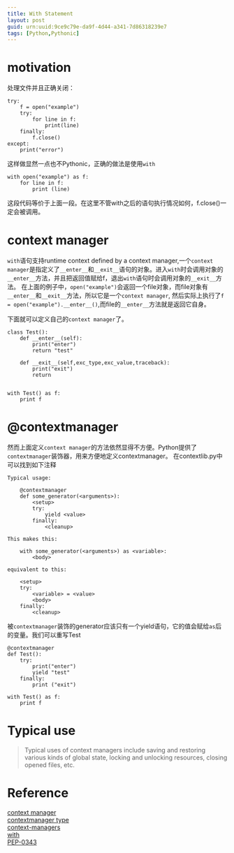 ```yaml
---
title: With Statement
layout: post
guid: urn:uuid:9ce9c79e-da9f-4d44-a341-7d86318239e7
tags: [Python,Pythonic]
---
```


# motivation
处理文件并且正确关闭：

	try:
	    f = open("example")
	    try:
	        for line in f:
	            print(line)
	    finally:
	        f.close()
	except:
	    print("error")

<!--more-->
这样做显然一点也不Pythonic，正确的做法是使用`with`

	with open("example") as f:
	    for line in f:
	        print (line)

这段代码等价于上面一段。在这里不管with之后的语句执行情况如何，f.close()一定会被调用。


# context manager
`with`语句支持runtime context defined by a context manager,一个`context manager`是指定义了`__enter__`和`__exit__`语句的对象。进入`with`时会调用对象的`__enter__`方法，并且把返回值赋给f，退出`with`语句时会调用对象的`__exit__`方法。
在上面的例子中，`open("example")`会返回一个file对象，而file对象有`__enter__`和`__exit__`方法，所以它是一个`context manager`, 然后实际上执行了`f = open("example").__enter__()`,而file的`__enter__`方法就是返回它自身。

下面就可以定义自己的`context manager`了。

	class Test():
	    def __enter__(self):
	        print("enter")
	        return "test"

	    def __exit__(self,exc_type,exc_value,traceback):
	        print("exit")
	        return


	with Test() as f:
	    print f


# @contextmanager
然而上面定义`context manager`的方法依然显得不方便。Python提供了`contextmanager`装饰器，用来方便地定义contextmanager。
在contextlib.py中可以找到如下注释

    Typical usage:

        @contextmanager
        def some_generator(<arguments>):
            <setup>
            try:
                yield <value>
            finally:
                <cleanup>

    This makes this:

        with some_generator(<arguments>) as <variable>:
            <body>

    equivalent to this:

        <setup>
        try:
            <variable> = <value>
            <body>
        finally:
            <cleanup>

被`contextmanager`装饰的generator应该只有一个yield语句，它的值会赋给`as`后的变量。我们可以重写Test

	@contextmanager
	def Test():
	    try:
	        print("enter")
	        yield "test"
	    finally:
	        print ("exit")

	with Test() as f:
	    print f


# Typical use
> Typical uses of context managers include saving and restoring various kinds of global state, locking and unlocking resources, closing opened files, etc.


# Reference
[context manager](https://docs.python.org/3/library/contextlib.html?highlight=context%20manager)  
[contextmanager type](https://docs.python.org/3/library/stdtypes.html#typecontextmanager)  
[context-managers](https://docs.python.org/3/reference/datamodel.html#context-managers)  
[with](https://docs.python.org/3/reference/compound_stmts.html#with)  
[PEP-0343](https://www.python.org/dev/peps/pep-0343/)

